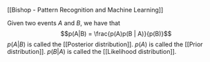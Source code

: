 [[Bishop - Pattern Recognition and Machine Learning]]

Given two events $A$ and $B$, we have that
$$p(A|B) = \frac{p(A)p(B | A)}{p(B)}$$
$p(A|B)$ is called the [[Posterior distribution]]. 
$p(A)$ is called the [[Prior distribution]].
$p(B|A)$ is called the [[Likelihood distribution]].

